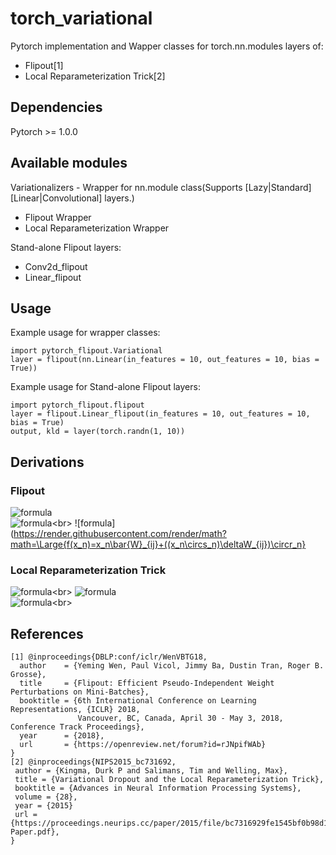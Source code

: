 # torch_variational
Pytorch implementation and Wapper classes for torch.nn.modules layers of:<br>
- Flipout[1]<br>
- Local Reparameterization Trick[2]<br>

## Dependencies
Pytorch >= 1.0.0

## Available modules
Variationalizers - Wrapper for nn.module class(Supports [Lazy|Standard][Linear|Convolutional] layers.)
- Flipout Wrapper<br>
- Local Reparameterization Wrapper<br>

Stand-alone Flipout layers:
- Conv2d_flipout<br>
- Linear_flipout<br>

## Usage

Example usage for wrapper classes:
```
import pytorch_flipout.Variational
layer = flipout(nn.Linear(in_features = 10, out_features = 10, bias = True))
```

Example usage for Stand-alone Flipout layers:
```
import pytorch_flipout.flipout
layer = flipout.Linear_flipout(in_features = 10, out_features = 10, bias = True)
output, kld = layer(torch.randn(1, 10))
```

## Derivations
### Flipout
![formula](https://render.githubusercontent.com/render/math?math=\Large{W_{ij}=\bar{W}_{ij}+\deltaW_{ij}})<br>
![formula](https://render.githubusercontent.com/render/math?math=\Large{q(\deltaW_{ij})=N(\deltaW_{ij}\mid0,\bar{W}_{ij}^2\sigma_{ij}^2)})<br>
![formula](https://render.githubusercontent.com/render/math?math=\Large{f(x_n)=x_n\bar{W}_{ij}+((x_n\circs_n)\deltaW_{ij})\circr_n}<br>
### Local Reparameterization Trick
![formula](https://render.githubusercontent.com/render/math?math=\Large{q(W_{ij})=N(W_{ij}\mid\mu_{ij},\mu_{ij}^2\sigma_{ij}^2)})<br>
![formula](https://render.githubusercontent.com/render/math?math=\Large{a_{nj}=\sum_{i}x_{ni}w_{ij}})<br>
![formula](https://render.githubusercontent.com/render/math?math=\Large{q(a_{nj})=N(a_{nj}\mid\sum_{i}x_{ni}W_{ij},\sum_{i}x_{ni}^2W_{ij}^2)})<br>

## References
```
[1] @inproceedings{DBLP:conf/iclr/WenVBTG18,
  author    = {Yeming Wen, Paul Vicol, Jimmy Ba, Dustin Tran, Roger B. Grosse},
  title     = {Flipout: Efficient Pseudo-Independent Weight Perturbations on Mini-Batches},
  booktitle = {6th International Conference on Learning Representations, {ICLR} 2018,
               Vancouver, BC, Canada, April 30 - May 3, 2018, Conference Track Proceedings},
  year      = {2018},
  url       = {https://openreview.net/forum?id=rJNpifWAb}
}
[2] @inproceedings{NIPS2015_bc731692,
 author = {Kingma, Durk P and Salimans, Tim and Welling, Max},
 title = {Variational Dropout and the Local Reparameterization Trick},
 booktitle = {Advances in Neural Information Processing Systems},
 volume = {28},
 year = {2015}
 url = {https://proceedings.neurips.cc/paper/2015/file/bc7316929fe1545bf0b98d114ee3ecb8-Paper.pdf},
}
```
